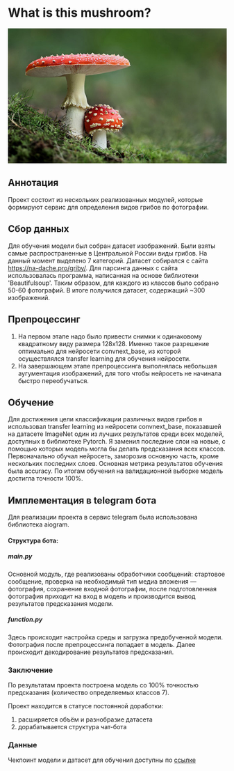 # What is this mushroom?
<img src="./static_images/muhomor.jpg" width="600"/>

## Аннотация
Проект состоит из нескольких реализованных модулей, которые формируют сервис для определения видов грибов по фотографии.

## Сбор данных
Для обучения модели был собран датасет изображений. Были взяты самые распространенные в Центральной России виды грибов. 
На данный момент выделено 7 категорий. Датасет собирался с сайта https://na-dache.pro/griby/. Для парсинга данных с сайта использовалась программа, написанная на основе библиотеки 'Beautifulsoup'.  Таким образом, для каждого из классов было собрано 50-60 фотографий.
В итоге получился датасет, содержащий ~300 изображений.

## Препроцессинг
1. На первом этапе надо было привести снимки к одинаковому квадратному виду размера 128x128. Именно такое разрешение оптимально для нейросети convnext_base, из которой осуществлялся transfer learning для обучения нейросети.
2. На завершающем этапе препроцессинга выполнялась небольшая аугументация изображений, для того чтобы нейросеть не начинала быстро переобучаться.

## Обучение
Для достижения цели классификации различных видов грибов я использовал transfer learning из нейросети convnext_base,  показавшей на датасете ImageNet один из лучших результатов среди всех моделей, доступных в библиотеке Pytorch.
Я заменил последние слои на новые, с помощью которых модель могла бы делать предсказания всех классов.
Первоначально обучал нейросеть, заморозив основную часть, кроме нескольких последних слоев. 
Основная метрика результатов обучения была accuracy.
По итогам обучения на валидационной выборке модель достигла точности 100%.

## Имплементация в telegram бота
Для реализации проекта в сервис telegram была использована библиотека aiogram.

#### Структура бота:

##### main.py
Основной модуль, где реализованы обработчики сообщений: стартовое сообщение, проверка на необходимый тип медиа вложения — фотография, сохранение входной фотографии, после подготовленная фотография приходит на вход в модель и производится вывод результатов предсказания модели. 

##### function.py
Здесь происходит настройка среды и загрузка предобученной модели. Фотография после препроцессинга попадает в модель. Далее происходит декодирование результатов предсказания. 

### Заключение

По результатам проекта построена модель со 100% точностью предсказания (количество определяемых классов 7).

Проект находится в статусе постоянной доработки:
1. расширяется объём и разнобразие датасета
2. дорабатывается структура чат-бота

### Данные
Чекпоинт модели и датасет для обучения доступны по [ссылке](https://drive.google.com/drive/folders/13D6WcPJWHl8h1GIzyLXNPwZbeXLqWriK?usp=sharing)
